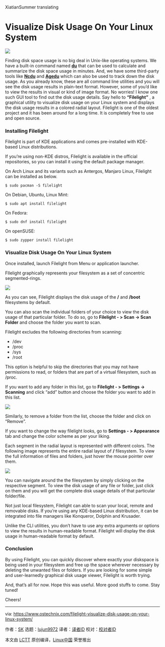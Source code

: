 XiatianSummer translating

Visualize Disk Usage On Your Linux System
======

![](https://www.ostechnix.com/wp-content/uploads/2018/09/filelight-720x340.png)

Finding disk space usage is no big deal in Unix-like operating systems. We have a built-in command named [**du**][1] that can be used to calculate and summarize the disk space usage in minutes. And, we have some third-party tools like [**Ncdu**][2] and [**Agedu**][3] which can also be used to track down the disk usage. As you already know, these are all command line utilities and you will see the disk usage results in plain-text format. However, some of you’d like to view the results in visual or kind of image format. No worries! I know one such GUI tool to find out the disk usage details. Say hello to **“Filelight”** , a graphical utility to visualize disk usage on your Linux system and displays the disk usage results in a colored radial layout. Filelight is one of the oldest project and it has been around for a long time. It is completely free to use and open source.

### Installing Filelight

Filelight is part of KDE applications and comes pre-installed with KDE-based Linux distributions.

If you’re using non-KDE distros, Filelight is available in the official repositories, so you can install it using the default package manager.

On Arch Linux and its variants such as Antergos, Manjaro Linux, Filelight can be installed as below.

```
$ sudo pacman -S filelight
```

On Debian, Ubuntu, Linux Mint:

```
$ sudo apt install filelight
```

On Fedora:

```
$ sudo dnf install filelight
```

On openSUSE:

```
$ sudo zypper install filelight
```

### Visualize Disk Usage On Your Linux System

Once installed, launch Filelight from Menu or application launcher.

FIlelight graphically represents your filesystem as a set of concentric segmented-rings.

![](https://www.ostechnix.com/wp-content/uploads/2018/09/filelight-1-1.png)

As you can see, Filelight displays the disk usage of the **/** and **/boot** filesystems by default.

You can also scan the individual folders of your choice to view the disk usage of that particular folder. To do so, go to **Filelight - > Scan -> Scan Folder** and choose the folder you want to scan.

Filelight excludes the following directories from scanning:

  * /dev
  * /proc
  * /sys
  * /root



This option is helpful to skip the directories that you may not have permissions to read, or folders that are part of a virtual filesystem, such as /proc.

If you want to add any folder in this list, go to **Filelight - > Settings -> Scanning** and click “add” button and choose the folder you want to add in this list.

![](http://www.ostechnix.com/wp-content/uploads/2018/09/filelight-settings.png)

Similarly, to remove a folder from the list, choose the folder and click on “Remove”.

If you want to change the way filelight looks, go to **Settings - > Appearance** tab and change the color scheme as per your liking.

Each segment in the radial layout is represented with different colors. The following image represents the entire radial layout of **/** filesystem. To view the full information of files and folders, just hover the mouse pointer over them.

![](https://www.ostechnix.com/wp-content/uploads/2018/09/filelight-2.png)

You can navigate around the the filesystem by simply clicking on the respective segment. To view the disk usage of any file or folder, just click on them and you will get the complete disk usage details of that particular folder/file.

Not just local filesystem, Filelight can able to scan your local, remote and removable disks. If you’re using any KDE-based Linux distribution, it can be integrated into file managers like Konqueror, Dolphin and Krusader.

Unlike the CLI utilities, you don’t have to use any extra arguments or options to view the results in human-readable format. Filelight will display the disk usage in human-readable format by default.

### Conclusion

By using Filelight, you can quickly discover where exactly your diskspace is being used in your filesystem and free up the space wherever necessary by deleting the unwanted files or folders. If you are looking for some simple and user-learnedly graphical disk usage viewer, Filelight is worth trying.

And, that’s all for now. Hope this was useful. More good stuffs to come. Stay tuned!

Cheers!



--------------------------------------------------------------------------------

via: https://www.ostechnix.com/filelight-visualize-disk-usage-on-your-linux-system/

作者：[SK][a]
选题：[lujun9972](https://github.com/lujun9972)
译者：[译者ID](https://github.com/译者ID)
校对：[校对者ID](https://github.com/校对者ID)

本文由 [LCTT](https://github.com/LCTT/TranslateProject) 原创编译，[Linux中国](https://linux.cn/) 荣誉推出

[a]: https://www.ostechnix.com/author/sk/
[1]: https://www.ostechnix.com/find-size-directory-linux/
[2]: https://www.ostechnix.com/check-disk-space-usage-linux-using-ncdu/
[3]: https://www.ostechnix.com/agedu-find-out-wasted-disk-space-in-linux/
